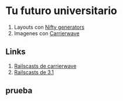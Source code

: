 # Tu futuro universitario

1. Layouts con [Nifty generators](https://github.com/ryanb/nifty-generators)
2. Imagenes con [Carrierwave](https://github.com/jnicklas/carrierwave)


## Links

1. [Railscasts de carrierwave](http://railscasts.com/episodes/253-carrierwave-file-uploads)
2. [Railscasts de 3.1](http://railscasts.com/episodes/265-rails-3-1-overview)

## prueba
